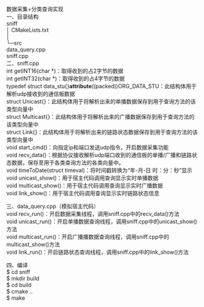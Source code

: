 数据采集+分类查询实现  
一、目录结构  
sniff  
    │  CMakeLists.txt  
    │    
    └─src  
            data_query.cpp  
                sniff.cpp  
二、sniff.cpp  
	int getINT16(char *)：取得收到的占2字节的数据  
	int getINT32(char *)：取得收到的占4字节的数据  
	typedef struct data_stu{}__attribute__((packed))ORG_DATA_STU：此结构体用于解析udp接收到的通信板数据  
	struct Unicast{}：此结构体用于将解析出来的单播数据保存到用于查询方法的该类型向量中  
	struct Multicast{}：此结构体用于将解析出来的广播数据保存到用于查询方法的该类型向量中  
	struct Link{}：此结构体用于将解析出来的链路状态数据保存到用于查询方法的该类型向量中  
	void start_cmd()：向指定ip和端口发送udp指令，开启数据采集功能  
	void recv_data()：根据协议接收解析udp端口收到的通信板的单播/广播和链路状态数据，保存至用于各类查询方法的各类向量中。    
	void timeToDate(struct timeval)：将时间戳转换为“年-月-日 时：分：秒”显示  
	void unicast_show()：用于宿主代码调用查询显示实时单播数据  
	void multicast_show()：用于宿主代码调用查询显示实时广播数据  
	void link_show()：用于宿主代码调用查询显示实时链路状态信息  


三、data_query.cpp（模拟宿主代码）  
	void recv_run()：开启数据采集线程，调用sniff.cpp中的recv_data()方法  
	void unicast_run()：开启单播数据查询线程，调用sniff.cpp中的unicast_show()方法  
	void multicast_run()：开启广播播数据查询线程，调用sniff.cpp中的multicast_show()方法  
	void link_run()：开启链路状态查询线程，调用sniff.cpp中的link_show()方法  


四、编译  
$ cd sniff  
$ mkdir build  
$ cd build  
$ cmake ..  
$ make  
